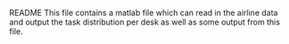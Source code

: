 README
This file contains a matlab file which can read in the airline data and output the task distribution per desk as well as some output from this file.
